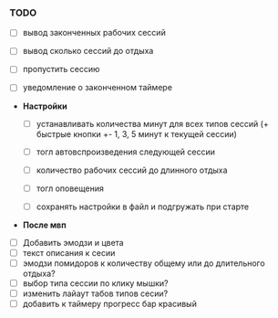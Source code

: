 ### TODO
- [ ] вывод законченных рабочих сессий
- [ ] вывод сколько сессий до отдыха
- [ ] пропустить сессию
- [ ] уведомление о законченном таймере


- **Настройки**
  - [ ] устанавливать количества минут для всех типов сессий (+ быстрые кнопки +- 1, 3, 5 минут к текущей сессии)
  - [ ] тогл автовспроизведения следующей сессии
  - [ ] количество рабочих сессий до длинного отдыха 
  - [ ] тогл оповещения
  - [ ] сохранять настройки в файл и подгружать при старте


- **После мвп**
- [ ] Добавить эмодзи и цвета
- [ ] текст описания к сесии
- [ ] эмодзи помидоров к количеству общему или до длительного отдыха?
- [ ] выбор типа сессии по клику мышки?
- [ ] изменить лайаут табов типов сесии?
- [ ] добавить к таймеру прогресс бар красивый
